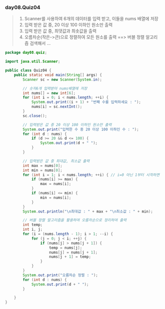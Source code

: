 ### day08.Quiz04
> 1. Scanner를 사용하여 6개의 데이터를 입력 받고, 이들을 nums 배열에 저장
> 2. 입력 받은 값 중, 20 이상 100 이하인 원소만 출력
> 3. 입력 받은 값 중, 최댓값과 최솟값을 출력
> 4. 오름차순(작은->큰)으로 정렬하여 모든 원소를 출력  ==> 버블 정렬 알고리즘 검색해서 ... 


```java
package day08.quiz;

import java.util.Scanner;

public class Quiz04 {
	public static void main(String[] args) {
		Scanner sc = new Scanner(System.in);

		// 숫자6개 입력받아 nums배열에 저장
		int nums[] = new int[6];
		for (int i = 0; i < nums.length; ++i) {
			System.out.print((i + 1) + "번째 수를 입력하세요 : ");
			nums[i] = sc.nextInt();
		}
		sc.close();

		// 입력받은 값 중 20 이상 100 이하인 원소만 출력
		System.out.print("입력한 수 중 20 이상 100 이하인 수 : ");
		for (int d : nums) {
			if (d >= 20 && d <= 100) {
				System.out.print(d + " ");
			}
		}

		// 입력받은 값 중 최대값, 최소값 출력
		int max = nums[0];
		int min = nums[0];
		for (int i = 1; i < nums.length; ++i) { // i=0 아닌 1부터 시작하면 연산횟수 감소
			if (nums[i] >= max) {
				max = nums[i];
			}
			if (nums[i] <= min) {
				min = nums[i];
			}
		}
		System.out.println("\n최대값 : " + max + "\n최소값 : " + min);

		// 버블 정렬 알고리즘을 활용하여 오름차순으로 정리하여 출력
		int temp;
		int i, j;
		for (i = (nums.length - 1); i > 1; --i) {
			for (j = 0; j < i; ++j) {
				if (nums[j] > nums[j + 1]) {
					temp = nums[j];
					nums[j] = nums[j + 1];
					nums[j + 1] = temp;
				}
			}
		}
		System.out.print("오름차순 정렬 : ");
		for (int d : nums) {
			System.out.print(d + " ");
		}

	}
}
```
